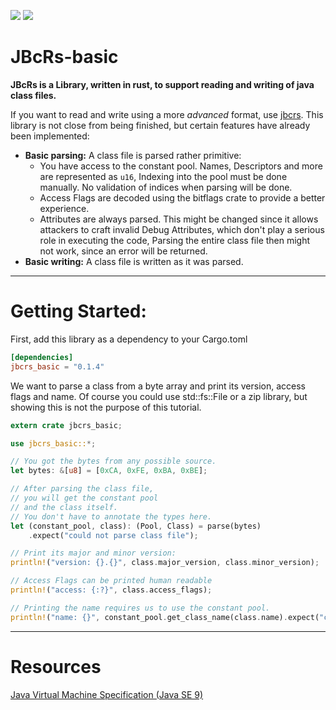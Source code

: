 [![](https://img.shields.io/crates/v/jbcrs-basic.svg)](https://crates.io/crates/jbcrs-basic) [![](https://docs.rs/jbcrs-basic/badge.svg)](https://docs.rs/jbcrs-basic)
# JBcRs-basic
**JBcRs is a Library, written in rust, to support reading and writing of java class files.**

If you want to read and write using a more *advanced* format, use [jbcrs](../README.md).
This library is not close from being finished,
but certain features have already been implemented:

- **Basic parsing:**
  A class file is parsed rather primitive:
  - You have access to the constant pool.
    Names, Descriptors and more are represented as `u16`,
    Indexing into the pool must be done manually.
    No validation of indices when parsing will be done.
  - Access Flags are decoded using the bitflags crate
    to provide a better experience.
  - Attributes are always parsed.
    This might be changed since it allows attackers
    to craft invalid Debug Attributes,
    which don't play a serious role in executing the code,
    Parsing the entire class file then might not work,
    since an error will be returned.
- **Basic writing:**
  A class file is written as it was parsed.

---
# Getting Started:

First, add this library as a dependency to your Cargo.toml
```toml
[dependencies]
jbcrs_basic = "0.1.4"
```

We want to parse a class from a byte array
and print its version, access flags and name.
Of course you could use std::fs::File or a zip library,
but showing this is not the purpose of this tutorial.

```rust
extern crate jbcrs_basic;

use jbcrs_basic::*;

// You got the bytes from any possible source.
let bytes: &[u8] = [0xCA, 0xFE, 0xBA, 0xBE];

// After parsing the class file,
// you will get the constant pool
// and the class itself.
// You don't have to annotate the types here.
let (constant_pool, class): (Pool, Class) = parse(bytes)
    .expect("could not parse class file");

// Print its major and minor version:
println!("version: {}.{}", class.major_version, class.minor_version);

// Access Flags can be printed human readable
println!("access: {:?}", class.access_flags);

// Printing the name requires us to use the constant pool.
println!("name: {}", constant_pool.get_class_name(class.name).expect("could not get class name"));
```

---
# Resources
[Java Virtual Machine Specification (Java SE 9)](https://docs.oracle.com/javase/specs/jvms/se9/jvms9.pdf)
